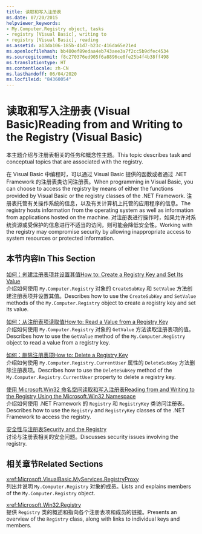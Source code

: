 ```yaml
---
title: 读取和写入注册表
ms.date: 07/20/2015
helpviewer_keywords:
- My.Computer.Registry object, tasks
- registry [Visual Basic], writing to
- registry [Visual Basic], reading
ms.assetid: a13da106-185b-41d7-b23c-416da65e21e4
ms.openlocfilehash: bb400ef89edaa4eb743aee3a7f2cc5b9dfec4534
ms.sourcegitcommit: f8c270376ed905f6a8896ce0fe25b4f4b38ff498
ms.translationtype: HT
ms.contentlocale: zh-CN
ms.lasthandoff: 06/04/2020
ms.locfileid: "84360054"
---
```

# <a name="reading-from-and-writing-to-the-registry-visual-basic"></a><span data-ttu-id="6c35e-102">读取和写入注册表 (Visual Basic)</span><span class="sxs-lookup"><span data-stu-id="6c35e-102">Reading from and Writing to the Registry (Visual Basic)</span></span>

<span data-ttu-id="6c35e-103">本主题介绍与注册表相关的任务和概念性主题。</span><span class="sxs-lookup"><span data-stu-id="6c35e-103">This topic describes task and conceptual topics that are associated with the registry.</span></span>  
  
 <span data-ttu-id="6c35e-104">在 Visual Basic 中编程时，可以通过 Visual Basic 提供的函数或者通过 .NET Framework 的注册表类访问注册表。</span><span class="sxs-lookup"><span data-stu-id="6c35e-104">When programming in Visual Basic, you can choose to access the registry by means of either the functions provided by Visual Basic or the registry classes of the .NET Framework.</span></span> <span data-ttu-id="6c35e-105">注册表托管有关操作系统的信息，以及有关计算机上托管的应用程序的信息。</span><span class="sxs-lookup"><span data-stu-id="6c35e-105">The registry hosts information from the operating system as well as information from applications hosted on the machine.</span></span> <span data-ttu-id="6c35e-106">对注册表进行操作时，如果允许对系统资源或受保护的信息进行不适当的访问，则可能会降低安全性。</span><span class="sxs-lookup"><span data-stu-id="6c35e-106">Working with the registry may compromise security by allowing inappropriate access to system resources or protected information.</span></span>  
  
## <a name="in-this-section"></a><span data-ttu-id="6c35e-107">本节内容</span><span class="sxs-lookup"><span data-stu-id="6c35e-107">In This Section</span></span>  

 [<span data-ttu-id="6c35e-108">如何：创建注册表项并设置其值</span><span class="sxs-lookup"><span data-stu-id="6c35e-108">How to: Create a Registry Key and Set Its Value</span></span>](how-to-create-a-registry-key-and-set-its-value.md)  
 <span data-ttu-id="6c35e-109">介绍如何使用 `My.Computer.Registry` 对象的 `CreateSubKey` 和 `SetValue` 方法创建注册表项并设置其值。</span><span class="sxs-lookup"><span data-stu-id="6c35e-109">Describes how to use the `CreateSubKey` and `SetValue` methods of the `My.Computer.Registry` object to create a registry key and set its value.</span></span>  
  
 [<span data-ttu-id="6c35e-110">如何：从注册表项读取值</span><span class="sxs-lookup"><span data-stu-id="6c35e-110">How to: Read a Value from a Registry Key</span></span>](how-to-read-a-value-from-a-registry-key.md)  
 <span data-ttu-id="6c35e-111">介绍如何使用 `My.Computer.Registry` 对象的 `GetValue` 方法读取注册表项的值。</span><span class="sxs-lookup"><span data-stu-id="6c35e-111">Describes how to use the `GetValue` method of the `My.Computer.Registry` object to read a value from a registry key.</span></span>  
  
 [<span data-ttu-id="6c35e-112">如何：删除注册表项</span><span class="sxs-lookup"><span data-stu-id="6c35e-112">How to: Delete a Registry Key</span></span>](how-to-delete-a-registry-key.md)  
 <span data-ttu-id="6c35e-113">介绍如何使用 `My.Computer.Registry.CurrentUser` 属性的 `DeleteSubKey` 方法删除注册表项。</span><span class="sxs-lookup"><span data-stu-id="6c35e-113">Describes how to use the `DeleteSubKey` method of the `My.Computer.Registry.CurrentUser` property to delete a registry key.</span></span>  
  
 [<span data-ttu-id="6c35e-114">使用 Microsoft.Win32 命名空间读取和写入注册表</span><span class="sxs-lookup"><span data-stu-id="6c35e-114">Reading from and Writing to the Registry Using the Microsoft.Win32 Namespace</span></span>](reading-from-and-writing-to-the-registry-using-the-microsoft-win32-namespace.md)  
 <span data-ttu-id="6c35e-115">介绍如何使用 .NET Framework 的 `Registry` 和 `RegistryKey` 类访问注册表。</span><span class="sxs-lookup"><span data-stu-id="6c35e-115">Describes how to use the `Registry` and `RegistryKey` classes of the .NET Framework to access the registry.</span></span>  
  
 [<span data-ttu-id="6c35e-116">安全性与注册表</span><span class="sxs-lookup"><span data-stu-id="6c35e-116">Security and the Registry</span></span>](security-and-the-registry.md)  
 <span data-ttu-id="6c35e-117">讨论与注册表相关的安全问题。</span><span class="sxs-lookup"><span data-stu-id="6c35e-117">Discusses security issues involving the registry.</span></span>  
  
## <a name="related-sections"></a><span data-ttu-id="6c35e-118">相关章节</span><span class="sxs-lookup"><span data-stu-id="6c35e-118">Related Sections</span></span>  

 <xref:Microsoft.VisualBasic.MyServices.RegistryProxy>  
 <span data-ttu-id="6c35e-119">列出并说明 `My.Computer.Registry` 对象的成员。</span><span class="sxs-lookup"><span data-stu-id="6c35e-119">Lists and explains members of the `My.Computer.Registry` object.</span></span>  
  
 <xref:Microsoft.Win32.Registry>  
 <span data-ttu-id="6c35e-120">提供 `Registry` 类的概述和指向各个注册表项和成员的链接。</span><span class="sxs-lookup"><span data-stu-id="6c35e-120">Presents an overview of the `Registry` class, along with links to individual keys and members.</span></span>
